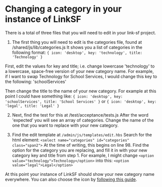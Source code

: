 # Changing a category in your instance of LinkSF

There is a total of three files that you will need to edit in your link-sf project.

1. The first thing you will need to edit is the categories file, found at /shared/js/lib/categories.js
It shows you a list of categories in the following format:   `{ icon: 'desktop', key: 'technology', title: 'Technology' }`

  First, edit the values for key and title; i.e. change lowercase 'technology' to a lowercase, space-free version of your new category name. For example, if I want to swap Technology for School Services, I would change this key to the following: 'schoolServices'

  Then change the title to the name of your new category. For example at this point I could have something like:
  `{ icon: 'desktop', key: 'schoolServices', title: 'School Services' }`
  or
  `{ icon: 'desktop', key: 'legal', title: 'Legal' }`

2. Next, find the test for this at /test/acceptance/tests.js 
After the word 'expected' you will see an array of categories. Change the name of the one that you want to replace with your new category.

3. Find the edit template at `/admin/js/templates/edit.hbs`
Search for the html element: `<select name="categories" id="categories" class="span2">`
At the time of writing, this begins on line 98. Find the option for the category you are replacing, and fill it in with your new category key and title from step 1. For example, I might change `<option value="technology">Technology</option>` into this: `<option value="legal">Legal</option>`

At this point your instance of LinkSF should show your new category name everywhere. You can also choose the icon by [following this guide](https://github.com/zendesk/linksf/blob/master/docs/ICONS.md).
